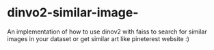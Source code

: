 # dinvo2-similar-image-
An implementation of how to use dinov2 with faiss to search for similar images in your dataset or get similar art like pineterest website :) 
